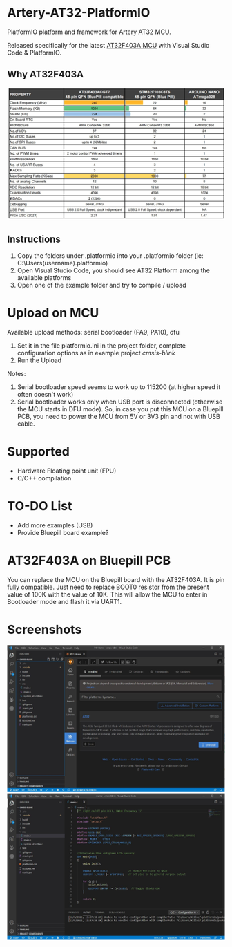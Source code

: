 # Artery-AT32-PlatformIO
 PlatformIO platform and framework for Artery AT32 MCU.

Released specifically for the latest [AT32F403A MCU](https://www.arterychip.com/en/product/AT32F403A.jsp) with Visual Studio Code & PlatformIO.

## Why AT32F403A
![MCU Comparison](Docs/MCU_Comparison.jpg "MCU Comparison")

## Instructions
1) Copy the folders under .platformio into your .platformio folder (ie: C:\Users\(username)\.platformio)
2) Open Visual Studio Code, you should see AT32 Platform among the available platforms
3) Open one of the example folder and try to compile / upload

# Upload on MCU
Available upload methods: serial bootloader (PA9, PA10), dfu
1) Set it in the file platformio.ini in the project folder, complete configuration options as in example project *cmsis-blink*
2) Run the Upload

Notes: 
1) Serial bootloader speed seems to work up to 115200 (at higher speed it often doesn't work)
2) Serial bootloader works only when USB port is disconnected (otherwise the MCU starts in DFU mode). So, in case you put this MCU on a Bluepill PCB, you need to power the MCU from 5V or 3V3 pin and not with USB cable.

# Supported
- Hardware Floating point unit (FPU)
- C/C++ compilation

# TO-DO List
- Add more examples (USB)
- Provide Bluepill board example?

# AT32F403A on Bluepill PCB
You can replace the MCU on the Bluepill board with the AT32F403A. It is pin fully compatible.
Just need to replace BOOT0 resistor from the present value of 100K with the value of 10K. This will allow the MCU to enter in Bootloader mode and flash it via UART1.

# Screenshots
![VSCode Platform](Docs/VSCode_PlatformIO_2.jpg "VSCode Platform")
![VSCode Platform](Docs/VSCode_PlatformIO_1.jpg "VSCode Platform")